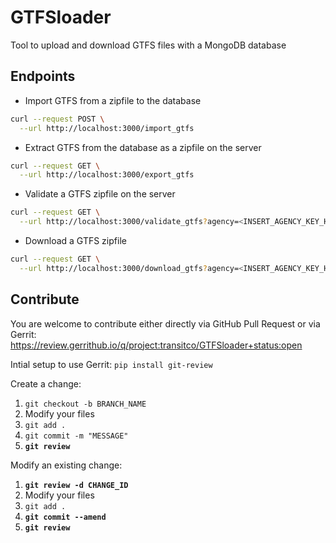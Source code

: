 
# GTFSloader

Tool to upload and download GTFS files with a MongoDB database

## Endpoints

* Import GTFS from a zipfile to the database

```bash
curl --request POST \
  --url http://localhost:3000/import_gtfs
```

* Extract GTFS from the database as a zipfile on the server

```bash
curl --request GET \
  --url http://localhost:3000/export_gtfs
```

* Validate a GTFS zipfile on the server

```bash
curl --request GET \
  --url http://localhost:3000/validate_gtfs?agency=<INSERT_AGENCY_KEY_HERE>
```

* Download a GTFS zipfile

```bash
curl --request GET \
  --url http://localhost:3000/download_gtfs?agency=<INSERT_AGENCY_KEY_HERE>
```

## Contribute

You are welcome to contribute either directly via GitHub Pull Request or via Gerrit:
<https://review.gerrithub.io/q/project:transitco/GTFSloader+status:open>

Intial setup to use Gerrit:
```pip install git-review```

Create a change:

1. ```git checkout -b BRANCH_NAME```
2. Modify your files
3. ```git add .```
4. ```git commit -m "MESSAGE"```
5. **```git review```**

Modify an existing change:

1. **```git review -d CHANGE_ID```**
2. Modify your files
3. ```git add .```
4. **```git commit --amend```**
5. **```git review```**
